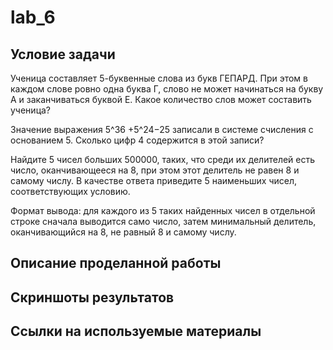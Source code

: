 # lab_6
## Условие задачи 
Ученица составляет 5-буквенные слова из букв ГЕПАРД. При этом в каждом слове ровно одна буква Г, слово не может начинаться на букву А и заканчиваться буквой Е. Какое количество слов может составить ученица?

Значение выражения 5^36 +5^24−25 записали в системе счисления с основанием 5. Сколько цифр 4 содержится в этой записи?

Найдите 5 чисел больших 500000, таких, что среди их делителей есть число, оканчивающееся на 8, при этом этот делитель не равен 8 и самому числу. В качестве ответа приведите 5 наименьших чисел, соответствующих условию.

Формат вывода: для каждого из 5 таких найденных чисел в отдельной строке сначала выводится само число, затем минимальный делитель, оканчивающийся на 8, не равный 8 и самому числу.

## Описание проделанной работы

## Скриншоты результатов

## Ссылки на используемые материалы